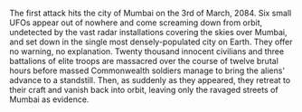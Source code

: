 The first attack hits the city of Mumbai on the 3rd of March, 2084. Six
small UFOs appear out of nowhere and come screaming down from orbit,
undetected by the vast radar installations covering the skies over
Mumbai, and set down in the single most densely-populated city on Earth.
They offer no warning, no explanation. Twenty thousand innocent
civilians and three battalions of elite troops are massacred over the
course of twelve brutal hours before massed Commonwealth soldiers manage
to bring the aliens' advance to a standstill. Then, as suddenly as they
appeared, they retreat to their craft and vanish back into orbit,
leaving only the ravaged streets of Mumbai as evidence.